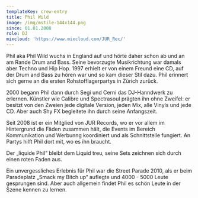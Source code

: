 ```yaml
---
templateKey: crew-entry
title: Phil Wild
image: /img/mstile-144x144.png
since: 01.01.2008
role: DJ
mixcloud: 'https://www.mixcloud.com/JUR_Rec/'
---
```

Phil aka Phil Wild wuchs in England auf und hörte daher schon ab und an am Rande Drum and Bass. Seine bevorzugte Musikrichtung war damals aber Techno und Hip Hop. 1997 erhielt er von einem Freund eine CD, auf der Drum and Bass zu hören war und so kam dieser Stil dazu. Phil erinnert sich gerne an die ersten Rohstofflagerpartys in Zürich zurück. 

2000 begann Phil dann durch Segi und Cerni das DJ-Hanndwerk zu erlernen. Künstler wie Calibre und Spectrasoul prägten ihn ohne Zweifel: er besitzt von den Zweien jede digitale Version, jeden Mix, alle Vinyls und jede CD. Aber auch Shy FX begleitete ihn durch seine Anfangszeit. 

Seit 2008 ist er ein Mitglied von JUR Records, wo er vor allem im Hintergrund die Fäden zusammen hält, die Events im Bereich Kommunikation und Werbunng koordiniert und als Schnittstelle fungiert. An Partys hilft Phil dort mit, wo es ihn braucht.

Der „liquide Phil“ bleibt dem Liquid treu, seine Sets zeichnen sich durch einen roten Faden aus. 

Ein unvergessliches Erlebnis für Phil war die Street Parade 2010, als er beim Paradeplatz „Smack my Bitch up“ auflegte und 4000 - 5000 Leute gesprungen sind. Aber auch allgemein findet Phil es schön Leute in der Szene kennen zu lernen.
